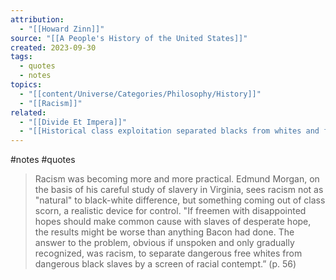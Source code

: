 ```yaml
---
attribution:
  - "[[Howard Zinn]]"
source: "[[A People's History of the United States]]"
created: 2023-09-30
tags:
  - quotes
  - notes
topics:
  - "[[content/Universe/Categories/Philosophy/History]]"
  - "[[Racism]]"
related:
  - "[[Divide Et Impera]]"
  - "[[Historical class exploitation separated blacks from whites and further atomized the society]]"
---
```

#notes #quotes 

>Racism was becoming more and more practical. Edmund Morgan, on the basis of his careful study of slavery in Virginia, sees racism not as "natural" to black-white difference, but something coming out of class scorn, a realistic device for control. "If freemen with disappointed hopes should make common cause with slaves of desperate hope, the results might be worse than anything Bacon had done. The answer to the problem, obvious if unspoken and only gradually recognized, was racism, to separate dangerous free whites from dangerous black slaves by a screen of racial contempt.” (p. 56)
